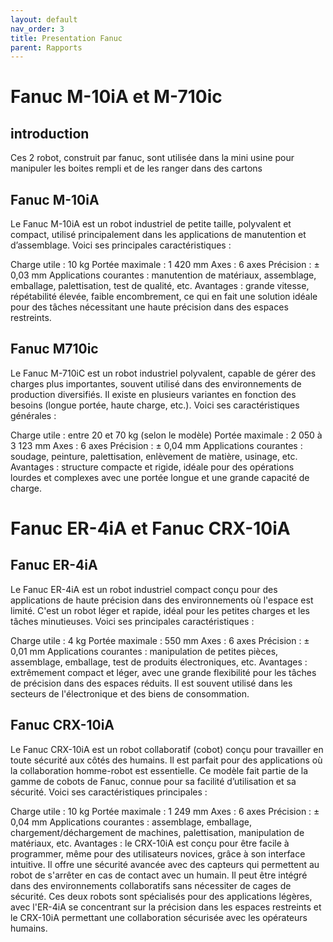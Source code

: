 ```yaml
---
layout: default
nav_order: 3
title: Presentation Fanuc
parent: Rapports
---
```


# Fanuc M-10iA et M-710ic

## introduction
Ces 2 robot, construit par fanuc, sont utilisée dans la mini usine pour manipuler les boites rempli et de les ranger dans des cartons

## Fanuc M-10iA

Le Fanuc M-10iA est un robot industriel de petite taille, polyvalent et compact, utilisé principalement dans les applications de manutention et d’assemblage. Voici ses principales caractéristiques :

Charge utile : 10 kg
Portée maximale : 1 420 mm
Axes : 6 axes
Précision : ± 0,03 mm
Applications courantes : manutention de matériaux, assemblage, emballage, palettisation, test de qualité, etc.
Avantages : grande vitesse, répétabilité élevée, faible encombrement, ce qui en fait une solution idéale pour des tâches nécessitant une haute précision dans des espaces restreints.

## Fanuc M710ic

Le Fanuc M-710iC est un robot industriel polyvalent, capable de gérer des charges plus importantes, souvent utilisé dans des environnements de production diversifiés. Il existe en plusieurs variantes en fonction des besoins (longue portée, haute charge, etc.). Voici ses caractéristiques générales :

Charge utile : entre 20 et 70 kg (selon le modèle)
Portée maximale : 2 050 à 3 123 mm
Axes : 6 axes
Précision : ± 0,04 mm
Applications courantes : soudage, peinture, palettisation, enlèvement de matière, usinage, etc.
Avantages : structure compacte et rigide, idéale pour des opérations lourdes et complexes avec une portée longue et une grande capacité de charge.

# Fanuc ER-4iA et Fanuc CRX-10iA

## Fanuc ER-4iA

Le Fanuc ER-4iA est un robot industriel compact conçu pour des applications de haute précision dans des environnements où l'espace est limité. C'est un robot léger et rapide, idéal pour les petites charges et les tâches minutieuses. Voici ses principales caractéristiques :

Charge utile : 4 kg
Portée maximale : 550 mm
Axes : 6 axes
Précision : ± 0,01 mm
Applications courantes : manipulation de petites pièces, assemblage, emballage, test de produits électroniques, etc.
Avantages : extrêmement compact et léger, avec une grande flexibilité pour les tâches de précision dans des espaces réduits. Il est souvent utilisé dans les secteurs de l'électronique et des biens de consommation.

## Fanuc CRX-10iA

Le Fanuc CRX-10iA est un robot collaboratif (cobot) conçu pour travailler en toute sécurité aux côtés des humains. Il est parfait pour des applications où la collaboration homme-robot est essentielle. Ce modèle fait partie de la gamme de cobots de Fanuc, connue pour sa facilité d’utilisation et sa sécurité. Voici ses caractéristiques principales :

Charge utile : 10 kg
Portée maximale : 1 249 mm
Axes : 6 axes
Précision : ± 0,04 mm
Applications courantes : assemblage, emballage, chargement/déchargement de machines, palettisation, manipulation de matériaux, etc.
Avantages : le CRX-10iA est conçu pour être facile à programmer, même pour des utilisateurs novices, grâce à son interface intuitive. Il offre une sécurité avancée avec des capteurs qui permettent au robot de s'arrêter en cas de contact avec un humain. Il peut être intégré dans des environnements collaboratifs sans nécessiter de cages de sécurité.
Ces deux robots sont spécialisés pour des applications légères, avec l'ER-4iA se concentrant sur la précision dans les espaces restreints et le CRX-10iA permettant une collaboration sécurisée avec les opérateurs humains.